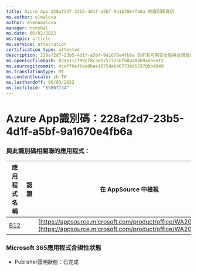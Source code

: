```yaml
---
title: Azure App 228af2d7-23b5-4d1f-a5bf-9a1670e4fb6a 的識別碼資訊
ms.author: elmalova
author: elenamalova
manager: tonybal
ms.date: 06/02/2022
ms.topic: article
ms.service: attestation
certification_type: attested
description: 228af2d7-23b5-4d1f-a5bf-9a1670e4fb6a 的所有可用安全性與合規性資訊。
ms.openlocfilehash: 83ee111f99cf8c3e17577756f684484b9adbeaf2
ms.sourcegitcommit: 4ceff6ef6aa0bae1075da646773b852970bb4049
ms.translationtype: MT
ms.contentlocale: zh-TW
ms.lasthandoff: 06/03/2022
ms.locfileid: "65867734"
---
```

# <a name="azure-app-id-228af2d7-23b5-4d1f-a5bf-9a1670e4fb6a"></a>Azure App識別碼：228af2d7-23b5-4d1f-a5bf-9a1670e4fb6a


### <a name="apps-associated-with-this-id"></a>與此識別碼相關聯的應用程式：
| **應用程式名稱** | **認證** | **在 AppSource 中檢視** |
|--------------|---------------|-----------------------|
| [B12](../forward/WA200004073.md) |  | [https://appsource.microsoft.com/product/office/WA200004073](https://appsource.microsoft.com/product/office/WA200004073) |

### <a name="microsoft-365-app-compliance-status"></a>Microsoft 365應用程式合規性狀態
- Publisher證明狀態：已完成
